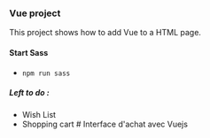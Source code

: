 ### Vue project

This project shows how to add Vue to a HTML page.
 

#### Start Sass 
* `npm run sass`


##### Left to do :
* Wish List
* Shopping cart 
#   I n t e r f a c e   d ' a c h a t   a v e c   V u e j s  
 